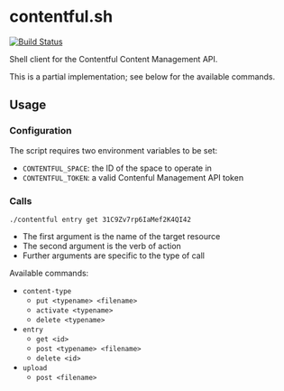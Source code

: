 # contentful.sh
[![Build Status](https://travis-ci.org/pierreprinetti/contentful-management.sh.svg?branch=master)](https://travis-ci.org/pierreprinetti/contentful-management.sh)

Shell client for the Contentful Content Management API.

This is a partial implementation; see below for the available commands.

## Usage

### Configuration

The script requires two environment variables to be set:

- `CONTENTFUL_SPACE`: the ID of the space to operate in
- `CONTENTFUL_TOKEN`: a valid Contenful Management API token

### Calls

```shell
./contentful entry get 31C9Zv7rp6IaMef2K4QI42
```

- The first argument is the name of the target resource
- The second argument is the verb of action
- Further arguments are specific to the type of call

Available commands:

- `content-type`
  - `put <typename> <filename>`
  - `activate <typename>`
  - `delete <typename>`
- `entry`
  - `get <id>`
  - `post <typename> <filename>`
  - `delete <id>`
- `upload`
  - `post <filename>`
